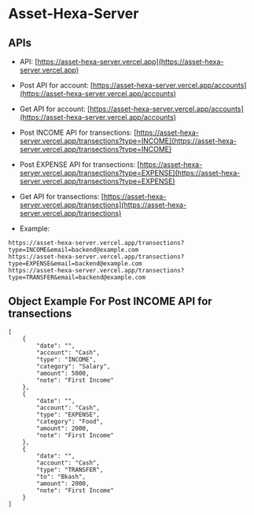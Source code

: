 # Asset-Hexa-Server
## APIs
- API: [https://asset-hexa-server.vercel.app](https://asset-hexa-server.vercel.app)
- Post API for account: [https://asset-hexa-server.vercel.app/accounts](https://asset-hexa-server.vercel.app/accounts)
- Get API for account: [https://asset-hexa-server.vercel.app/accounts](https://asset-hexa-server.vercel.app/accounts)

- Post INCOME API for transections: [https://asset-hexa-server.vercel.app/transections?type=INCOME](https://asset-hexa-server.vercel.app/transections?type=INCOME)
- Post EXPENSE API for transections: [https://asset-hexa-server.vercel.app/transections?type=EXPENSE](https://asset-hexa-server.vercel.app/transections?type=EXPENSE)

- Get API for transections: [https://asset-hexa-server.vercel.app/transections](https://asset-hexa-server.vercel.app/transections)
- Example:
```
https://asset-hexa-server.vercel.app/transections?type=INCOME&email=backend@example.com
https://asset-hexa-server.vercel.app/transections?type=EXPENSE&email=backend@example.com
https://asset-hexa-server.vercel.app/transections?type=TRANSFER&email=backend@example.com
```

## Object Example For Post INCOME API for transections
```
[
    {
        "date": "",
        "account": "Cash",
        "type": "INCOME",
        "category": "Salary",
        "amount": 5000,
        "note": "First Income"
    },
    {
        "date": "",
        "account": "Cash",
        "type": "EXPENSE",
        "category": "Food",
        "amount": 2000,
        "note": "First Income"
    },
    {
        "date": "",
        "account": "Cash",
        "type": "TRANSFER",
        "to": "Bkash",
        "amount": 2000,
        "note": "First Income"
    }
]
```

